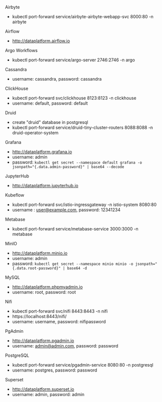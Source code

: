 Airbyte
- kubectl port-forward service/airbyte-airbyte-webapp-svc 8000:80 -n airbyte

Airflow
- http://dataplatform.airflow.io

Argo Workflows
- kubectl port-forward service/argo-server 2746:2746 -n argo

Cassandra
- username: cassandra, password: cassandra

ClickHouse
- kubectl port-forward svc/clickhouse 8123:8123 -n clickhouse
- username: default, password: default

Druid
- create "druid" database in postgresql
- kubectl port-forward service/druid-tiny-cluster-routers 8088:8088 -n druid-operator-system

Grafana
- http://dataplatform.grafana.io
- username: admin
- password: `kubectl get secret --namespace default grafana -o jsonpath="{.data.admin-password}" | base64 --decode`

JupyterHub
- http://dataplatform.jupyterhub.io

Kubeflow  
- kubectl port-forward svc/istio-ingressgateway -n istio-system 8080:80
- username : user@example.com, password: 12341234

Metabase
- kubectl port-forward service/metabase-service 3000:3000 -n metabase

MinIO
- http://dataplatform.minio.io
- username: admin
- password: `kubectl get secret --namespace minio minio -o jsonpath="{.data.root-password}" | base64 -d`

MySQL
- http://dataplatform.phpmyadmin.io
- username: root, password: root

Nifi
- kubectl port-forward svc/nifi 8443:8443 -n nifi
- https://localhost:8443/nifi/
- username: username, password: nifipassword

PgAdmin
- http://dataplatform.pgadmin.io
- username: admin@admin.com, password: password

PostgreSQL
- kubectl port-forward service/pgadmin-service 8080:80 -n postgresql
- username: postgres, password: password

Superset
- http://dataplatform.superset.io
- username: admin, password: admin